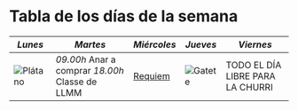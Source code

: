 # Tabla de los días de la semana

|*Lunes*|*Martes*|*Miércoles*|*Jueves*|*Viernes*|
|---|---|---|---|---|
| ![Plátano](https://cdn.dopl3r.com/memes_files/me-han-regalado-este-hermoso-pato-los-envidiosos-diran-que-es-un-platano-memes-bueno-yBWLx.jpg) | *09.00h* Anar a comprar *18.00h* Classe de LLMM | [Requiem](https://www.youtube.com/watch?v=ySmoRzotXdA) | ![Gatete](https://despiertavivimosenunamentira.com/wp-content/uploads/gatos-domesticos.jpg "Gatete") | TODO EL DÍA LIBRE PARA LA CHURRI |